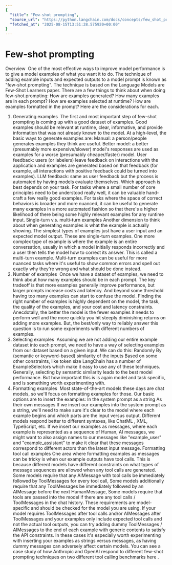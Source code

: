 ```yaml
---
{
  "title": "Few-shot prompting",
  "source_url": "https://python.langchain.com/docs/concepts/few_shot_prompting/",
  "fetched_at": "2025-08-15T13:51:28.575920+00:00"
}
---
```


# Few-shot prompting

Overview
​
One of the most effective ways to improve model performance is to give a model examples of
what you want it to do. The technique of adding example inputs and expected outputs
to a model prompt is known as "few-shot prompting". The technique is based on the
Language Models are Few-Shot Learners
paper.
There are a few things to think about when doing few-shot prompting:
How are examples generated?
How many examples are in each prompt?
How are examples selected at runtime?
How are examples formatted in the prompt?
Here are the considerations for each.
1. Generating examples
​
The first and most important step of few-shot prompting is coming up with a good dataset of examples. Good examples should be relevant at runtime, clear, informative, and provide information that was not already known to the model.
At a high-level, the basic ways to generate examples are:
Manual: a person/people generates examples they think are useful.
Better model: a better (presumably more expensive/slower) model's responses are used as examples for a worse (presumably cheaper/faster) model.
User feedback: users (or labelers) leave feedback on interactions with the application and examples are generated based on that feedback (for example, all interactions with positive feedback could be turned into examples).
LLM feedback: same as user feedback but the process is automated by having models evaluate themselves.
Which approach is best depends on your task. For tasks where a small number of core principles need to be understood really well, it can be valuable hand-craft a few really good examples.
For tasks where the space of correct behaviors is broader and more nuanced, it can be useful to generate many examples in a more automated fashion so that there's a higher likelihood of there being some highly relevant examples for any runtime input.
Single-turn v.s. multi-turn examples
Another dimension to think about when generating examples is what the example is actually showing.
The simplest types of examples just have a user input and an expected model output. These are single-turn examples.
One more complex type of example is where the example is an entire conversation, usually in which a model initially responds incorrectly and a user then tells the model how to correct its answer.
This is called a multi-turn example. Multi-turn examples can be useful for more nuanced tasks where it's useful to show common errors and spell out exactly why they're wrong and what should be done instead.
2. Number of examples
​
Once we have a dataset of examples, we need to think about how many examples should be in each prompt.
The key tradeoff is that more examples generally improve performance, but larger prompts increase costs and latency.
And beyond some threshold having too many examples can start to confuse the model.
Finding the right number of examples is highly dependent on the model, the task, the quality of the examples, and your cost and latency constraints.
Anecdotally, the better the model is the fewer examples it needs to perform well and the more quickly you hit steeply diminishing returns on adding more examples.
But, the best/only way to reliably answer this question is to run some experiments with different numbers of examples.
3. Selecting examples
​
Assuming we are not adding our entire example dataset into each prompt, we need to have a way of selecting examples from our dataset based on a given input. We can do this:
Randomly
By (semantic or keyword-based) similarity of the inputs
Based on some other constraints, like token size
LangChain has a number of
ExampleSelectors
which make it easy to use any of these techniques.
Generally, selecting by semantic similarity leads to the best model performance. But how important this is is again model and task specific, and is something worth experimenting with.
4. Formatting examples
​
Most state-of-the-art models these days are chat models, so we'll focus on formatting examples for those. Our basic options are to insert the examples:
In the system prompt as a string
As their own messages
If we insert our examples into the system prompt as a string, we'll need to make sure it's clear to the model where each example begins and which parts are the input versus output. Different models respond better to different syntaxes, like
ChatML
, XML, TypeScript, etc.
If we insert our examples as messages, where each example is represented as a sequence of Human, AI messages, we might want to also assign
names
to our messages like
"example_user"
and
"example_assistant"
to make it clear that these messages correspond to different actors than the latest input message.
Formatting tool call examples
One area where formatting examples as messages can be tricky is when our example outputs have tool calls. This is because different models have different constraints on what types of message sequences are allowed when any tool calls are generated.
Some models require that any AIMessage with tool calls be immediately followed by ToolMessages for every tool call,
Some models additionally require that any ToolMessages be immediately followed by an AIMessage before the next HumanMessage,
Some models require that tools are passed into the model if there are any tool calls / ToolMessages in the chat history.
These requirements are model-specific and should be checked for the model you are using. If your model requires ToolMessages after tool calls and/or AIMessages after ToolMessages and your examples only include expected tool calls and not the actual tool outputs, you can try adding dummy ToolMessages / AIMessages to the end of each example with generic contents to satisfy the API constraints.
In these cases it's especially worth experimenting with inserting your examples as strings versus messages, as having dummy messages can adversely affect certain models.
You can see a case study of how Anthropic and OpenAI respond to different few-shot prompting techniques on two different tool calling benchmarks
here
.

